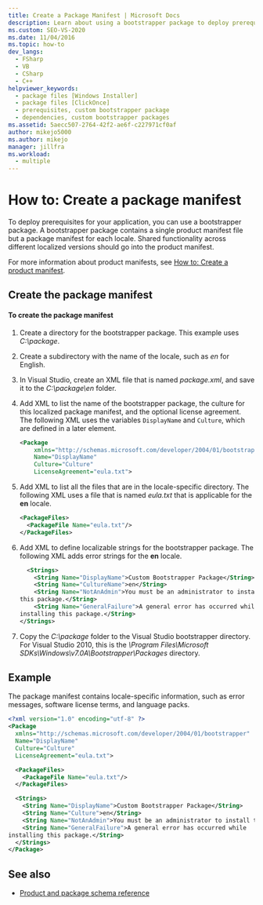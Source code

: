 ```yaml
---
title: Create a Package Manifest | Microsoft Docs
description: Learn about using a bootstrapper package to deploy prerequisites for your ClickOnce application, which contains a package manifest for each locale.
ms.custom: SEO-VS-2020
ms.date: 11/04/2016
ms.topic: how-to
dev_langs: 
  - FSharp
  - VB
  - CSharp
  - C++
helpviewer_keywords: 
  - package files [Windows Installer]
  - package files [ClickOnce]
  - prerequisites, custom bootstrapper package
  - dependencies, custom bootstrapper packages
ms.assetid: 5aecc507-2764-42f2-ae6f-c227971cf0af
author: mikejo5000
ms.author: mikejo
manager: jillfra
ms.workload: 
  - multiple
---
```

# How to: Create a package manifest
To deploy prerequisites for your application, you can use a bootstrapper package. A bootstrapper package contains a single product manifest file but a package manifest for each locale. Shared functionality across different localized versions should go into the product manifest.

 For more information about product manifests, see [How to: Create a product manifest](../deployment/how-to-create-a-product-manifest.md).

## Create the package manifest

#### To create the package manifest

1. Create a directory for the bootstrapper package. This example uses *C:\package*.

2. Create a subdirectory with the name of the locale, such as *en* for English.

3. In Visual Studio, create an XML file that is named *package.xml*, and save it to the *C:\package\en* folder.

4. Add XML to list the name of the bootstrapper package, the culture for this localized package manifest, and the optional license agreement. The following XML uses the variables `DisplayName` and `Culture`, which are defined in a later element.

    ```xml
    <Package
        xmlns="http://schemas.microsoft.com/developer/2004/01/bootstrapper"
        Name="DisplayName"
        Culture="Culture"
        LicenseAgreement="eula.txt">
    ```

5. Add XML to list all the files that are in the locale-specific directory. The following XML uses a file that is named *eula.txt* that is applicable for the **en** locale.

    ```xml
    <PackageFiles>
      <PackageFile Name="eula.txt"/>
    </PackageFiles>
    ```

6. Add XML to define localizable strings for the bootstrapper package. The following XML adds error strings for the **en** locale.

    ```xml
      <Strings>
        <String Name="DisplayName">Custom Bootstrapper Package</String>
        <String Name="CultureName">en</String>
        <String Name="NotAnAdmin">You must be an administrator to install
    this package.</String>
        <String Name="GeneralFailure">A general error has occurred while
    installing this package.</String>
    </Strings>
    ```

7. Copy the *C:\package* folder to the Visual Studio bootstrapper directory. For Visual Studio 2010, this is the *\Program Files\Microsoft SDKs\Windows\v7.0A\Bootstrapper\Packages* directory.

## Example
 The package manifest contains locale-specific information, such as error messages, software license terms, and language packs.

```xml
<?xml version="1.0" encoding="utf-8" ?>
<Package
  xmlns="http://schemas.microsoft.com/developer/2004/01/bootstrapper"
  Name="DisplayName"
  Culture="Culture"
  LicenseAgreement="eula.txt">

  <PackageFiles>
    <PackageFile Name="eula.txt"/>
  </PackageFiles>

  <Strings>
    <String Name="DisplayName">Custom Bootstrapper Package</String>
    <String Name="Culture">en</String>
    <String Name="NotAnAdmin">You must be an administrator to install this package.</String>
    <String Name="GeneralFailure">A general error has occurred while
installing this package.</String>
  </Strings>
</Package>
```

## See also
- [Product and package schema reference](../deployment/product-and-package-schema-reference.md)